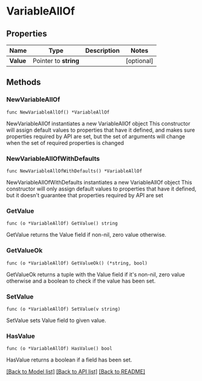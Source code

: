 # VariableAllOf

## Properties

Name | Type | Description | Notes
------------ | ------------- | ------------- | -------------
**Value** | Pointer to **string** |  | [optional] 

## Methods

### NewVariableAllOf

`func NewVariableAllOf() *VariableAllOf`

NewVariableAllOf instantiates a new VariableAllOf object
This constructor will assign default values to properties that have it defined,
and makes sure properties required by API are set, but the set of arguments
will change when the set of required properties is changed

### NewVariableAllOfWithDefaults

`func NewVariableAllOfWithDefaults() *VariableAllOf`

NewVariableAllOfWithDefaults instantiates a new VariableAllOf object
This constructor will only assign default values to properties that have it defined,
but it doesn't guarantee that properties required by API are set

### GetValue

`func (o *VariableAllOf) GetValue() string`

GetValue returns the Value field if non-nil, zero value otherwise.

### GetValueOk

`func (o *VariableAllOf) GetValueOk() (*string, bool)`

GetValueOk returns a tuple with the Value field if it's non-nil, zero value otherwise
and a boolean to check if the value has been set.

### SetValue

`func (o *VariableAllOf) SetValue(v string)`

SetValue sets Value field to given value.

### HasValue

`func (o *VariableAllOf) HasValue() bool`

HasValue returns a boolean if a field has been set.


[[Back to Model list]](../README.md#documentation-for-models) [[Back to API list]](../README.md#documentation-for-api-endpoints) [[Back to README]](../README.md)


